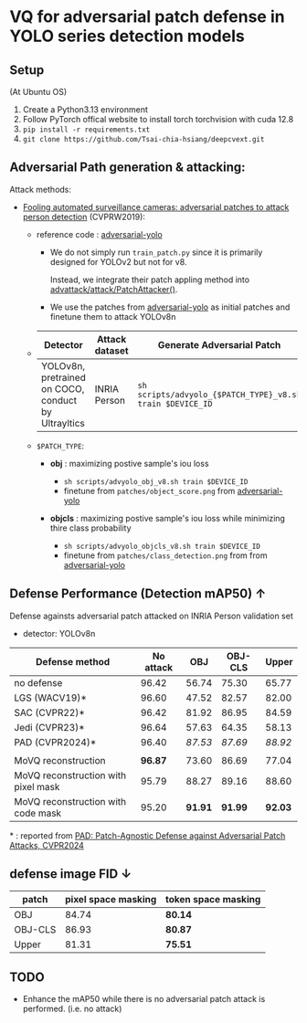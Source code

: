 # VQ for adversarial patch defense in YOLO series detection models

## Setup
(At Ubuntu OS)
1. Create a Python3.13 environment
2. Follow PyTorch offical website to install torch torchvision with cuda 12.8
3. ```pip install -r requirements.txt```
4. ```git clone https://github.com/Tsai-chia-hsiang/deepcvext.git```

## Adversarial Path generation & attacking:
Attack methods:
- [Fooling automated surveillance cameras: adversarial patches to attack person detection](https://openaccess.thecvf.com/content_CVPRW_2019/papers/CV-COPS/Thys_Fooling_Automated_Surveillance_Cameras_Adversarial_Patches_to_Attack_Person_Detection_CVPRW_2019_paper.pdf) (CVPRW2019):
    - reference code : [adversarial-yolo](https://gitlab.com/EAVISE/adversarial-yolo.git)
        
        - We do not simply run `train_patch.py` since it is primarily designed for YOLOv2 but not for v8. 
        
            Instead, we integrate their patch appling method into [advattack/attack/PatchAttacker()](./advattack/attacker.py).
        
        - We use the patches from [adversarial-yolo](https://gitlab.com/EAVISE/adversarial-yolo.git) as initial patches and finetune them to attack YOLOv8n
  
    - |Detector|Attack dataset|Generate Adversarial Patch|Performing Attack
      |-|-|-|-|
      |YOLOv8n, pretrained on COCO, conduct by Ultrayltics|INRIA Person|`sh scripts/advyolo_{$PATCH_TYPE}_v8.sh train $DEVICE_ID`|`sh scripts/advyolo_{$PATCH_TYPE}_v8.sh infer $DEVICE_ID`|

    - `$PATCH_TYPE`:
        - __obj__ : maximizing postive sample's iou loss
            - `sh scripts/advyolo_obj_v8.sh train $DEVICE_ID`
            - finetune from `patches/object_score.png` from [adversarial-yolo](https://gitlab.com/EAVISE/adversarial-yolo.git)
        
        - __objcls__ : maximizing postive sample's iou loss while minimizing thire class probability
            - `sh scripts/advyolo_objcls_v8.sh train $DEVICE_ID`
            - finetune from `patches/class_detection.png` from from [adversarial-yolo](https://gitlab.com/EAVISE/adversarial-yolo.git)


## Defense Performance (Detection mAP50) $\uparrow$
Defense againsts adversarial patch attacked on INRIA Person validation set

- detector: YOLOv8n

|Defense method|No attack|OBJ|OBJ-CLS|Upper|
|-|-|-|-|-|
|no defense|96.42|56.74|75.30|65.77|
|LGS (WACV19)*|96.60|47.52|82.57|82.00|
|SAC (CVPR22)*|96.42|81.92|86.95|84.59|
|Jedi (CVPR23)*|96.64|57.63|64.35|58.13|
|PAD (CVPR2024)*|96.40|*87.53*|*87.69*|*88.92*|
||
|MoVQ reconstruction|__96.87__|73.60|86.69|77.04|
|MoVQ reconstruction with pixel mask|95.79|88.27|89.16|88.60|
|MoVQ reconstruction with code mask|95.20|__91.91__|__91.99__|__92.03__|


\* : reported from [PAD: Patch-Agnostic Defense against Adversarial Patch Attacks, CVPR2024](https://openaccess.thecvf.com/content/CVPR2024/papers/Jing_PAD_Patch-Agnostic_Defense_against_Adversarial_Patch_Attacks_CVPR_2024_paper.pdf)


## defense image FID $\downarrow$

|patch|pixel space masking|token space masking| 
|-|-|-|
|OBJ|84.74|__80.14__|
|OBJ-CLS|86.93|__80.87__|
|Upper|81.31|__75.51__|
## TODO
- Enhance the mAP50 while there is no adversarial patch attack is performed. (i.e. no attack)
